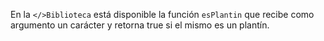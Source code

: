 En la `</>Biblioteca` está disponible la función `esPlantin` que recibe como argumento un carácter y retorna true si el mismo es un plantín.